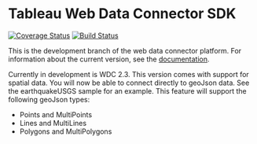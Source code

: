 # Tableau Web Data Connector SDK
[![Coverage Status](https://coveralls.io/repos/github/tableau/webdataconnector/badge.svg?branch=dev)](https://coveralls.io/github/tableau/webdataconnector?branch=dev) [![Build Status](https://travis-ci.org/tableau/webdataconnector.svg?branch=dev)](https://travis-ci.org/tableau/webdataconnector)

This is the development branch of the web data connector platform. For information about the current version, see the
[documentation](http://tableau.github.io/webdataconnector/).

Currently in development is WDC 2.3.  This version comes with support for spatial data.  You will now be able to connect
directly to geoJson data.  See the earthquakeUSGS sample for an example.  This feature will support the following geoJson types:
 * Points and MultiPoints 
 * Lines and MultiLines
 * Polygons and MultiPolygons